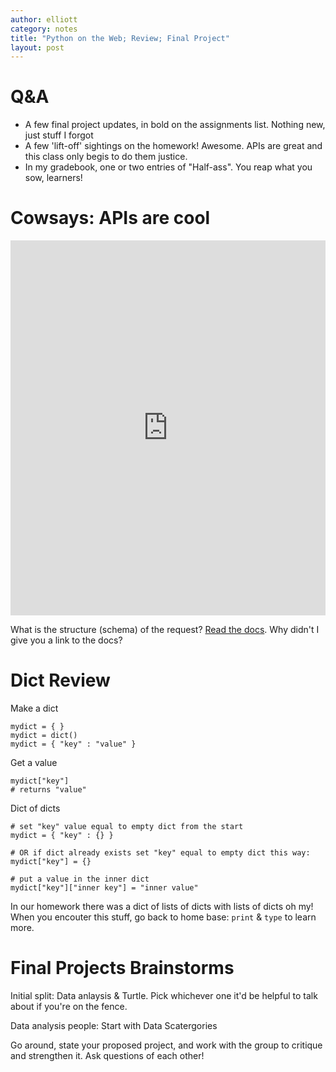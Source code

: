 ```yaml
---
author: elliott
category: notes
title: "Python on the Web; Review; Final Project"
layout: post
---
```


# Q&A

- A few final project updates, in bold on the assignments list.  Nothing new, just stuff I forgot
- A few 'lift-off' sightings on the homework!  Awesome.  APIs are great and this class only begis to do them justice.
- In my gradebook, one or two entries of "Half-ass".  You reap what you sow, learners!

# Cowsays: APIs are cool

<iframe src="https://trinket.io/embed/python3/0577ff78e3" width="100%" height="600" frameborder="0" marginwidth="0" marginheight="0" allowfullscreen></iframe>

What is the structure (schema) of the request?  [Read the docs](https://developers.google.com/maps/documentation/geocoding/intro#GeocodingResponses).
Why didn't I give you a link to the docs?

# Dict Review

Make a dict

```
mydict = { }
mydict = dict()
mydict = { "key" : "value" }
```

Get a value

```
mydict["key"]
# returns "value"
```

Dict of dicts

```
# set "key" value equal to empty dict from the start
mydict = { "key" : {} }

# OR if dict already exists set "key" equal to empty dict this way:
mydict["key"] = {}

# put a value in the inner dict
mydict["key"]["inner key"] = "inner value"
```

In our homework there was a dict of lists of dicts with lists of dicts oh my!  When you encouter this stuff,
go back to home base: `print` & `type` to learn more.

# Final Projects Brainstorms

Initial split: Data anlaysis & Turtle.  Pick whichever one it'd be helpful to talk about if you're on the fence.

Data analysis people: Start with Data Scatergories

Go around, state your proposed project, and work with the group to critique and strengthen it.  Ask questions of each other!
